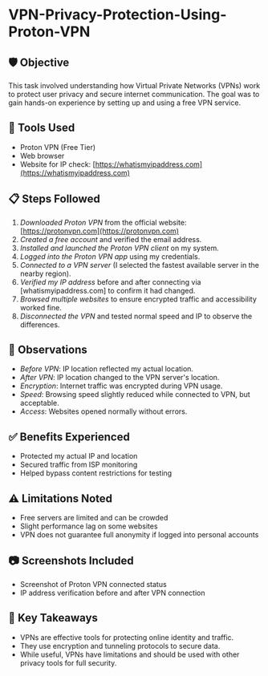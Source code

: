 # VPN-Privacy-Protection-Using-Proton-VPN


## 🛡 Objective
This task involved understanding how Virtual Private Networks (VPNs) work to protect user privacy and secure internet communication. The goal was to gain hands-on experience by setting up and using a free VPN service.

## 🧰 Tools Used
- Proton VPN (Free Tier)
- Web browser
- Website for IP check: [https://whatismyipaddress.com](https://whatismyipaddress.com)

## 📋 Steps Followed

1. *Downloaded Proton VPN* from the official website: [https://protonvpn.com](https://protonvpn.com)
2. *Created a free account* and verified the email address.
3. *Installed and launched the Proton VPN client* on my system.
4. *Logged into the Proton VPN app* using my credentials.
5. *Connected to a VPN server* (I selected the fastest available server in the nearby region).
6. *Verified my IP address* before and after connecting via [whatismyipaddress.com] to confirm it had changed.
7. *Browsed multiple websites* to ensure encrypted traffic and accessibility worked fine.
8. *Disconnected the VPN* and tested normal speed and IP to observe the differences.

## 🧪 Observations

- *Before VPN*: IP location reflected my actual location.
- *After VPN*: IP location changed to the VPN server's location.
- *Encryption*: Internet traffic was encrypted during VPN usage.
- *Speed*: Browsing speed slightly reduced while connected to VPN, but acceptable.
- *Access*: Websites opened normally without errors.

## ✅ Benefits Experienced

- Protected my actual IP and location
- Secured traffic from ISP monitoring
- Helped bypass content restrictions for testing

## ⚠ Limitations Noted

- Free servers are limited and can be crowded
- Slight performance lag on some websites
- VPN does not guarantee full anonymity if logged into personal accounts

## 📷 Screenshots Included

- Screenshot of Proton VPN connected status
- IP address verification before and after VPN connection

## 🔐 Key Takeaways

- VPNs are effective tools for protecting online identity and traffic.
- They use encryption and tunneling protocols to secure data.
- While useful, VPNs have limitations and should be used with other privacy tools for full security.
